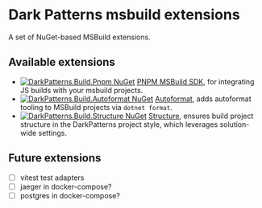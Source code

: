 # Dark Patterns msbuild extensions

A set of NuGet-based MSBuild extensions.

## Available extensions

* [![DarkPatterns.Build.Pnpm
  NuGet](https://img.shields.io/nuget/v/DarkPatterns.Build.Pnpm)](https://www.nuget.org/packages/DarkPatterns.Build.Pnpm)
  [PNPM MSBuild SDK](./Pnpm), for integrating JS builds with your msbuild
  projects.
* [![DarkPatterns.Build.Autoformat
  NuGet](https://img.shields.io/nuget/v/DarkPatterns.Build.Autoformat)](https://www.nuget.org/packages/DarkPatterns.Build.Autoformat)
  [Autoformat](./Autoformat), adds autoformat tooling to MSBuild projects via `dotnet format`.
* [![DarkPatterns.Build.Structure
  NuGet](https://img.shields.io/nuget/v/DarkPatterns.Build.Structure)](https://www.nuget.org/packages/DarkPatterns.Build.Structure)
  [Structure](./Structure), ensures build project structure in the DarkPatterns
  project style, which leverages solution-wide settings.

## Future extensions

- [ ] vitest test adapters
- [ ] jaeger in docker-compose?
- [ ] postgres in docker-compose?
